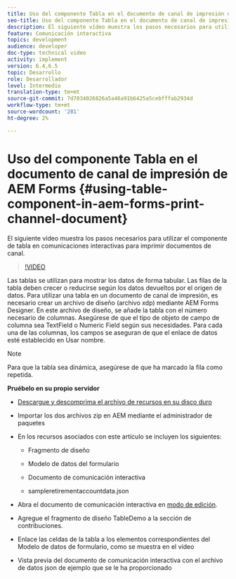 ```yaml
---
title: Uso del componente Tabla en el documento de canal de impresión de AEM Forms
seo-title: Uso del componente Tabla en el documento de canal de impresión de AEM Forms
description: El siguiente vídeo muestra los pasos necesarios para utilizar el componente de tabla en comunicaciones interactivas para imprimir documentos de canal.
feature: Comunicación interactiva
topics: development
audience: developer
doc-type: technical video
activity: implement
version: 6.4,6.5
topic: Desarrollo
role: Desarrollador
level: Intermedio
translation-type: tm+mt
source-git-commit: 7d7034026826a5a46a91b6425a5cebfffab2934d
workflow-type: tm+mt
source-wordcount: '281'
ht-degree: 2%

---
```



# Uso del componente Tabla en el documento de canal de impresión de AEM Forms {#using-table-component-in-aem-forms-print-channel-document}

El siguiente vídeo muestra los pasos necesarios para utilizar el componente de tabla en comunicaciones interactivas para imprimir documentos de canal.

>[!VIDEO](https://video.tv.adobe.com/v/27769?quality=9&learn=on)

Las tablas se utilizan para mostrar los datos de forma tabular. Las filas de la tabla deben crecer o reducirse según los datos devueltos por el origen de datos. Para utilizar una tabla en un documento de canal de impresión, es necesario crear un archivo de diseño (archivo xdp) mediante AEM Forms Designer. En este archivo de diseño, se añade la tabla con el número necesario de columnas. Asegúrese de que el tipo de objeto de campo de columna sea TextField o Numeric Field según sus necesidades. Para cada una de las columnas, los campos se aseguran de que el enlace de datos esté establecido en Usar nombre.

>[!NOTE]
>
>Para que la tabla sea dinámica, asegúrese de que ha marcado la fila como repetida.

**Pruébelo en su propio servidor**

* [Descargue y descomprima el archivo de recursos en su disco duro](assets/usingtablesinprintchannel.zip)

* Importar los dos archivos zip en AEM mediante el administrador de paquetes

* En los recursos asociados con este artículo se incluyen los siguientes:

   * Fragmento de diseño

   * Modelo de datos del formulario

   * Documento de comunicación interactiva
   * sampleretirementaccountdata.json

* Abra el documento de comunicación interactiva en [modo de edición](http://localhost:4502/editor.html/content/forms/af/401kstatement/tablesinprintdocument/channels/print.html).

* Agregue el fragmento de diseño TableDemo a la sección de contribuciones.
* Enlace las celdas de la tabla a los elementos correspondientes del Modelo de datos de formulario, como se muestra en el vídeo

* Vista previa del documento de comunicación interactiva con el archivo de datos json de ejemplo que se le ha proporcionado

